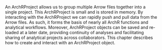An ArchRProject allows us to group multiple Arrow files together into a single project. This ArchRProject is small and is stored in memory. By interacting with the ArchRProject we can rapidly push and pull data from the Arrow files. As such, it forms the basis of nearly all ArchR functions and analytical workflows. Moreover, ArchRProject objects can be saved and re-loaded at a later date, providing continuity of analyses and facilitating sharing of analytical projects across collaborators. This chapter describes how to create and interact with an ArchRProject object.

